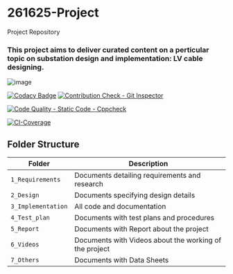 # 261625-Project
Project Repository


### This project aims to deliver curated content on a perticular topic on substation design and implementation: LV cable designing. 

![image](https://user-images.githubusercontent.com/80807460/114123691-749e7400-9910-11eb-97d4-97f6352669a2.png)

[![Codacy Badge](https://api.codacy.com/project/badge/Grade/8713ad6a1538420687106f4c1d80f4ed)](https://app.codacy.com/gh/Vyaskaushik-vyas/261625-Project?utm_source=github.com&utm_medium=referral&utm_content=Vyaskaushik-vyas/261625-Project&utm_campaign=Badge_Grade_Settings)
[![Contribution Check - Git Inspector](https://github.com/Vyaskaushik-vyas/261625-Project/actions/workflows/gitinspector.yml/badge.svg)](https://github.com/Vyaskaushik-vyas/261625-Project/actions/workflows/gitinspector.yml)

[![Code Quality - Static Code - Cppcheck](https://github.com/Vyaskaushik-vyas/261625-Project/actions/workflows/cppcheck.yml/badge.svg)](https://github.com/Vyaskaushik-vyas/261625-Project/actions/workflows/cppcheck.yml)

[![CI-Coverage](https://github.com/Vyaskaushik-vyas/261625-Project/actions/workflows/code-coverage.yml/badge.svg)](https://github.com/Vyaskaushik-vyas/261625-Project/actions/workflows/code-coverage.yml)



## Folder Structure
Folder             | Description
-------------------| -----------------------------------------
`1_Requirements`   | Documents detailing requirements and research
`2_Design`         | Documents specifying design details
`3_Implementation` | All code and documentation
`4_Test_plan`      | Documents with test plans and procedures
`5_Report`         |  Documents with Report about the project               
`6_Videos`         | Documents with Videos about the working of the project
`7_Others   `      | Documents with Data Sheets
